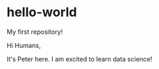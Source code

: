 # hello-world
My first repository!

Hi Humans,

It's Peter here. I am excited to learn data science!

